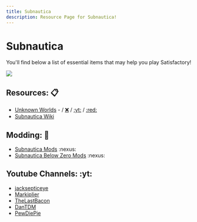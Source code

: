 ```yaml
---
title: Subnautica
description: Resource Page for Subnautica!
---
```


# **Subnautica**

You'll find below a list of essential items that may help you play Satisfactory!

![](/subnauticabanner.png)

## Resources: :clipboard:

- [Unknown Worlds](https://unknownworlds.com) - / [:x:](https://x.com/Subnautica) / [:yt:](https://www.youtube.com/user/subnautica) / [:red:](https://www.reddit.com/r/subnautica)
- [Subnautica Wiki](https://subnautica.fandom.com/wiki/Subnautica_Wiki) <Tooltip tooltipKey="SubnauticaWiki" />

## Modding: :wrench:

- [Subnautica Mods](https://www.nexusmods.com/subnautica) :nexus:
- [Subnautica Below Zero Mods](https://www.nexusmods.com/subnauticabelowzero) :nexus:

## Youtube Channels: :yt:

- [jacksepticeye](https://www.youtube.com/playlist?list=PLMBYlcH3smRwM6cyq5mKf9FSHy0_h8F4K)
- [Markiplier](https://www.youtube.com/playlist?list=PL3tRBEVW0hiBkczi51cX7egr8X5qZhVqK)
- [TheLastBacon](https://www.youtube.com/@TheLastBacon)
- [DanTDM](https://www.youtube.com/playlist?list=PLUR-PCZCUv7RJYXh5wZuIzjJ2nit9-9Q5)
- [PewDiePie](https://www.youtube.com/playlist?list=PLYH8WvNV1YElSlBP0ohchkYTByQ-xD92v)
